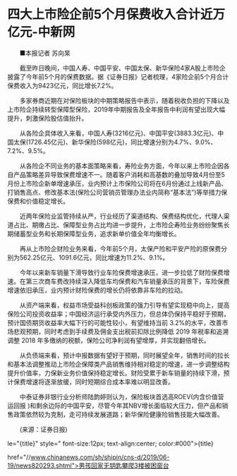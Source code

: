 # 四大上市险企前5个月保费收入合计近万亿元-中新网

　　■本报记者 苏向杲

　　截至昨日晚间，中国人寿、中国平安、中国太保、新华保险4家A股上市险企披露了今年前5个月的保费数据。据《证券日报》记者梳理，4家险企前5个月合计保费收入为9423亿元，同比增长7.2%。

　　多家券商近期在对保险板块的中期策略报告中表示，随着税收负担的下降以及上市险企持续转型保障型保险，2019年中期报告及全年报告中利润有望出现大幅提升，刺激保险股估值抬升。

　　从各险企具体收入来看，中国人寿(3216亿元)、中国平安(3883.3亿元)、中国太保(1726.45亿元)、新华保险(598亿元)，同比增速分别为4.7%、9.0%、7.2%、9.5%。

　　从各险企不同业务的基本面策略来看，寿险业务方面，今年以来上市险企因各自产品策略差异导致保费增速不一。随着客户消耗和高基数的叠加导致4月份至5月份上市险企新单增速承压，业内预计上市保险公司将在6月份通过上线新产品、打销售高点、修改基本法(保险公司营销员管理办法业内简称“基本法”)等举措力保保费和价值稳定增长。

　　近两年保险业监管持续从严，行业经历了渠道结构、保费结构优化，代理人渠道占比、期缴占比、保障型业务占比均进一步提升，上市险企寿险业务纷纷聚焦长期储蓄型业务和长期保障型业务，追求新单价值全年均衡增长。

　　再从上市险企财险业务来看，今年前5个月，太保产险和平安产险的原保费分别为562.25亿元、1091.6亿元，同比增速为11.2%、9.1%。

　　今年以来新车销量下滑导致行业车险保费增速承压，进一步拉低了财险保费增速。在第三次商车费改持续深入降低车均保费和汽车销量承压的背景下，车险保费增速依旧承压，业内预计财险保费的增长仍将依靠非车险的拉动。

　　从资产端来看，权益市场受益科创板政策的强力引导有望实现稳中向上，提高保险公司投资收益率；中国经济运行承受内外压力，但总体仍保持平稳好于预期，预计国债期货收益率大幅下行的可能性较小，有望维持当前 3.2%的水平，改善市场悲观预期，同时考虑到手续费及佣金支出税前扣除比例降低 2019 年税率和追溯调整 2018 年多缴纳的税额，保险公司净利润有望增厚，并实现翻倍增长。

　　从负债端来看，预计中报数据有望好于预期，同时展望全年，销售时间的拉长和基本法调整推动上市险企保障类产品销售维持相对稳定的增速，进一步调整结构提升价值率，力保新业务价值保持稳定增长。财险受累于新车销量的持续下滑，预计保费增速将逐渐放缓，同时短期综合成本率难以明显改善。

　　中泰证券非银行业分析师陆韵婷则认为，保险板块首选高ROEV(内含价值营运回报 )和剩余边际的中国平安，尽管今年其NBV增长面临较大压力，但产品和销售政策依然较为克制，走可持续发展道路；新华保险健康险销售技能大幅改善。

　　(来源：证券日报)

le="{title}" style=" font-size:12px; text-align:center; color:#000">{title}

href="//www.chinanews.com/sh/shipin/cns-d/2019/06-19/news820293.shtml">男孩回家无钥匙攀爬3楼被困窗台
